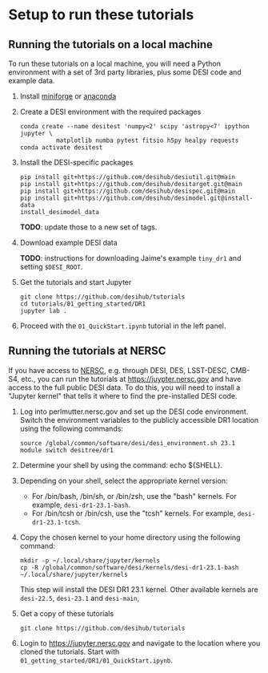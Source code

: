 # Setup to run these tutorials

## Running the tutorials on a local machine

To run these tutorials on a local machine, you will need a Python environment
with a set of 3rd party libraries, plus some DESI code and example data.

1. Install [miniforge](https://conda-forge.org/download/) or
   [anaconda](https://www.anaconda.com/download)

2. Create a DESI environment with the required packages

    ```
    conda create --name desitest 'numpy<2' scipy 'astropy<7' ipython jupyter \
              matplotlib numba pytest fitsio h5py healpy requests
    conda activate desitest
    ```

3. Install the DESI-specific packages

    ```
    pip install git+https://github.com/desihub/desiutil.git@main
    pip install git+https://github.com/desihub/desitarget.git@main
    pip install git+https://github.com/desihub/desispec.git@main
    pip install git+https://github.com/desihub/desimodel.git@install-data
    install_desimodel_data
    ```
    **TODO**: update those to a new set of tags.

4. Download example DESI data

    **TODO**: instructions for downloading Jaime's example `tiny_dr1` and setting `$DESI_ROOT`.

5. Get the tutorials and start Jupyter

    ```
    git clone https://github.com/desihub/tutorials
    cd tutorials/01_getting_started/DR1
    jupyter lab .
    ```

6. Proceed with the `01_QuickStart.ipynb` tutorial in the left panel.


## Running the tutorials at NERSC

If you have access to [NERSC](https://nersc.gov), e.g. through DESI, DES, LSST-DESC, CMB-S4, etc.,
you can run the tutorials at https://juypter.nersc.gov and have access to the full public DESI data.
To do this, you will need to install a "Jupyter kernel" that tells it where to find the pre-installed
DESI code.

1. Log into perlmutter.nersc.gov and set up the DESI code environment. Switch the environment variables to the publicly accessible DR1 location using the following commands:

    ```
    source /global/common/software/desi/desi_environment.sh 23.1
    module switch desitree/dr1
    ```

2. Determine your shell by using the command: echo ${SHELL}.

3. Depending on your shell, select the appropriate kernel version:
    * For /bin/bash, /bin/sh, or /bin/zsh, use the "bash" kernels. For example, `desi-dr1-23.1-bash`.
    * For /bin/tcsh or /bin/csh, use the "tcsh" kernels. For example, `desi-dr1-23.1-tcsh`.

4. Copy the chosen kernel to your home directory using the following command:
    ```
    mkdir -p ~/.local/share/jupyter/kernels
    cp -R /global/common/software/desi/kernels/desi-dr1-23.1-bash ~/.local/share/jupyter/kernels
    ```
    This step will install the DESI DR1 23.1 kernel. Other available kernels are `desi-22.5`, `desi-23.1` and `desi-main`,

5. Get a copy of these tutorials
    ```
    git clone https://github.com/desihub/tutorials
    ```

6. Login to https://jupyter.nersc.gov and navigate to the location where you cloned the tutorials.
   Start with `01_getting_started/DR1/01_QuickStart.ipynb`.

